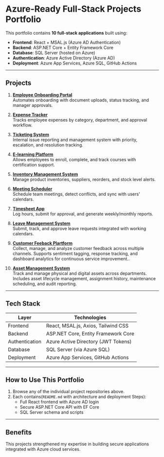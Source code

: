 # Azure-Ready Full-Stack Projects Portfolio

This portfolio contains **10 full-stack applications** built using:

- **Frontend**: React + MSAL.js (Azure AD Authentication)
- **Backend**: ASP.NET Core + Entity Framework Core
- **Database**: SQL Server (hosted on Azure)
- **Authentication**: Azure Active Directory (Azure AD)
- **Deployment**: Azure App Services, Azure SQL, GitHub Actions

---

## Projects

1. **[Employee Onboarding Portal](https://github.com/matimbaachie/-E-learning-Platform-.git)**  
   Automates onboarding with document uploads, status tracking, and manager approvals.

2. **[Expense Tracker](https://github.com/matimbaachie/Expense-Tracker.git)**  
   Tracks employee expenses by category, department, and approval workflow.

3. **[Ticketing System](https://github.com/matimbaachie/-Ticketing-System.git)**  
   Internal issue reporting and management system with priority, escalation, and resolution tracking.

4. **[E-learning Platform](https://github.com/matimbaachie/-E-learning-Platform-.git)**  
   Allows employees to enroll, complete, and track courses with certification support.

5. **[Inventory Management System](https://github.com/matimbaachie/Inventory-Management.git)**  
   Manage product inventories, suppliers, reorders, and stock level alerts.

6. **[Meeting Scheduler](https://github.com/matimbaachie/Meeting-Scheduler-.git)**  
   Schedule team meetings, detect conflicts, and sync with users’ calendars.

7. **[Timesheet App](https://github.com/matimbaachie/-Timesheet-App-.git)**  
   Log hours, submit for approval, and generate weekly/monthly reports.

8. **[Leave Management System](https://github.com/matimbaachie/HR-Leave-Request-Portal.git)**  
   Submit, track, and approve leave requests integrated with working calendars.

9. **[Customer Feeback Plartform](https://github.com/matimbaachie/Customer-Feedback-Platform.git)**  
   Collect, manage, and analyze customer feedback across multiple channels. Supports sentiment tagging, response tracking, and dashboard analytics for continuous service improvement..

10. **[Asset Management System](https://github.com/matimbaachie/Asset-Management-System.git)**  
    Track and manage physical and digital assets across departments. Includes asset lifecycle management, assignment history, maintenance scheduling, and audit reporting.

---

## Tech Stack

| Layer           | Technologies                              |
|----------------|--------------------------------------------|
| Frontend        | React, MSAL.js, Axios, Tailwind CSS       |
| Backend         | ASP.NET Core, Entity Framework Core       |
| Authentication  | Azure Active Directory (JWT Tokens)       |
| Database        | SQL Server (via Azure SQL)                |
| Deployment      | Azure App Services, GitHub Actions        |

---

## How to Use This Portfolio

1. Browse any of the individual project repositories above.
2. Each contains(`README.md` with architecture and deployment Steps):
   - Full React frontend with Azure AD login
   - Secure ASP.NET Core API with EF Core
   - SQL Server schema and scripts
   

---

## Benefits

This projects strengthened my expertise in building secure applications integrated with Azure cloud services.

